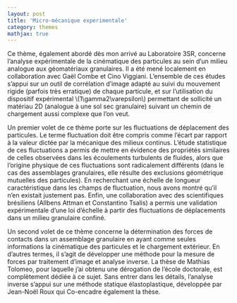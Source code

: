 ```yaml
---
layout: post
title: 'Micro-mécanique experimentale'
category: themes
mathjax: true
---
```



Ce thème, également abordé dès mon arrivé au Laboratoire 3SR, concerne l’analyse expérimentale de la cinématique des particules au sein d’un milieu analogue aux géomatériaux granulaires. Il a été mené localement en collaboration avec Gaël Combe et Cino Viggiani. L’ensemble de ces études s’appui sur un outil de corrélation d’image adapté au suivi du mouvement rigide (parfois très erratique) de chaque particule, et sur l’utilisation du dispositif expérimental \\(1\gamma2\varepsilon\\) permettant de sollicité un matériau 2D (analogue à une sol sec granulaire) suivant un chemin de chargement aussi complexe que l’on veut.

Un premier volet de ce thème porte sur les fluctuations de déplacement des particules. Le terme fluctuation doit être compris comme l’écart par rapport à la valeur dictée par la mécanique des milieux continus. L’étude statistique de ces fluctuations a permis de mettre en évidence des propriétés similaires de celles observées dans les écoulements turbulents de fluides, alors que l’origine physique de ces fluctuations sont radicalement différents (dans le cas des assemblages granulaires, elle résulte des exclusions géométrique mutuelles des particules). En recherchant une échelle de longueur caractéristique dans les champs de fluctuation, nous avons montré qu’il n’en existait justement pas. Enfin, une collaboration avec des scientifiques brésiliens (Allbens Attman et Constantino Tsalis) a permis une validation expérimentale d’une loi d’échelle à partir des fluctuations de déplacements dans un milieu granulaire confiné.

Un second volet de ce thème concerne la détermination des forces de contacts dans un assemblage granulaire en ayant comme seules informations la cinématique des particules et le chargement extérieur.  En d’autres termes, il s’agit de développer une méthode pour la mesure de forces par traitement d’image et analyse inverse. La thèse de Mathias Tolomeo, pour laquelle j’ai obtenu une dérogation de l’école doctorale, est complètement dédiée à ce sujet. Sans entrer dans les détails, l’analyse inverse s’appui sur une méthode statique élastoplastique, développée par Jean-Noël Roux qui Co-encadre également la thèse.

